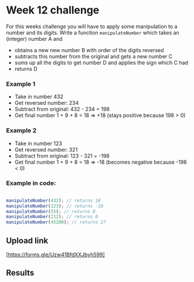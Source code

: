 # Week 12 challenge

For this weeks challenge you will have to apply some manipulation to a number and its digits.
Write a function `manipulateNumber` which takes an (integer) number A and
* obtains a new new number B with order of the digits reversed
* subtracts this number from the original and gets a new number C
* sums up all the digits to get number D and applies the sign which C had
* returns D

### Example 1

* Take in number 432
* Get reversed number: 234
* Subtract from original: 432 - 234 = 198
* Get final number 1 + 9 + 8 = 18 => +18 (stays positive because 198 > 0)

### Example 2

* Take in number 123
* Get reversed number: 321
* Subtract from original: 123 - 321 = -198
* Get final number 1 + 9 + 8 = 18 => -18 (becomes negative because -198 < 0)


### Example in code:

```javascript

manipulateNumber(432); // returns 18
manipulateNumber(123); // returns -18
manipulateNumber(55); // returns 0
manipulateNumber(212); // returns 0
manipulateNumber(45200); // returns 27

```


## Upload link

[https://forms.gle/Uzw41BfdXXJbyh599]


## Results

